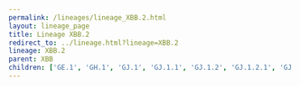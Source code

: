```yaml
---
permalink: /lineages/lineage_XBB.2.html
layout: lineage_page
title: Lineage XBB.2
redirect_to: ../lineage.html?lineage=XBB.2
lineage: XBB.2
parent: XBB
children: ['GE.1', 'GH.1', 'GJ.1', 'GJ.1.1', 'GJ.1.2', 'GJ.1.2.1', 'GJ.2', 'GJ.3', 'GJ.4', 'GM.1', 'GM.2', 'GS.1', 'GZ.1', 'HG.1', 'HH.1', 'HH.1.1', 'HH.2', 'JA.1', 'XBB.2', 'XBB.2.3', 'XBB.2.3.1', 'XBB.2.3.2', 'XBB.2.3.3', 'XBB.2.3.4', 'XBB.2.3.5', 'XBB.2.3.6', 'XBB.2.3.7', 'XBB.2.3.8', 'XBB.2.3.9', 'XBB.2.3.10', 'XBB.2.3.11', 'XBB.2.3.12', 'XBB.2.3.13', 'XBB.2.3.14', 'XBB.2.4', 'XBB.2.5', 'XBB.2.6', 'XBB.2.6.1', 'XBB.2.6.3', 'XBB.2.7.1', 'XBB.2.9', 'XBB.2.12']
---
```

